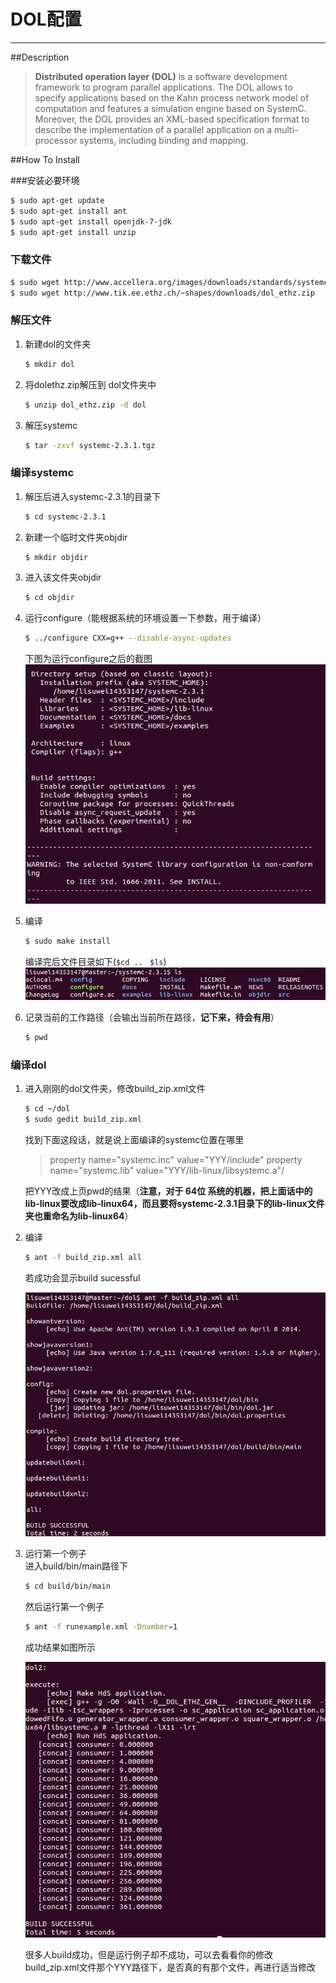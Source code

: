 

# DOL配置
-------------------


##Description

>**Distributed operation layer (DOL)** is a software development framework to program parallel applications. The DOL allows to specify applications based on the Kahn process network model of computation and features a simulation engine based on SystemC. Moreover, the DOL provides an XML-based specification format to describe the implementation of a parallel application on a multi-processor systems, including binding and mapping.

##How To Install


###安装必要环境

```bash
$ sudo apt-get update
$ sudo apt-get install ant
$ sudo apt-get install openjdk-7-jdk
$ sudo apt-get install unzip
```
### 下载文件

```bash
$ sudo wget http://www.accellera.org/images/downloads/standards/systemc/systemc-2.3.1.tgz
$ sudo wget http://www.tik.ee.ethz.ch/~shapes/downloads/dol_ethz.zip
```
### 解压文件
1. 新建dol的文件夹

   ```bash
   $ mkdir dol
   ```

2. 将dolethz.zip解压到 dol文件夹中

   ```bash
   $ unzip dol_ethz.zip -d dol
   ```
3. 解压systemc

   ```bash
   $ tar -zxvf systemc-2.3.1.tgz
   ```

### 编译systemc
1. 解压后进入systemc-2.3.1的目录下
   ```bash
   $ cd systemc-2.3.1
   ```

2. 新建一个临时文件夹objdir
   ```bash
   $ mkdir objdir
   ```
3. 进入该文件夹objdir
   ```bash
   $ cd objdir
   ```

4. 运行configure（能根据系统的环境设置一下参数，用于编译）
   ```bash
   $ ../configure CXX=g++ --disable-async-updates
   ```
   下图为运行configure之后的截图<br/>
   ![这里写图片描述](./img/dol_1.jpg)
5. 编译

   ```bash
   $ sudo make install
   ```

   编译完后文件目录如下(`$cd .. `      `$ls`)
   ![](./img/dol_2.jpg)
6. 记录当前的工作路径（会输出当前所在路径，**记下来，待会有用**）

   ```bash
   $ pwd
   ```

### 编译dol
1. 进入刚刚的dol文件夹，修改build_zip.xml文件

   ```bash
   $ cd ~/dol
   $ sudo gedit build_zip.xml
   ```

   找到下面这段话，就是说上面编译的systemc位置在哪里

   > property name="systemc.inc" value="YYY/include"
   > property name="systemc.lib" value="YYY/lib-linux/libsystemc.a"/

   把YYY改成上页pwd的结果（**注意，对于  64位 系统的机器，把上面话中的lib-linux要改成lib-linux64，而且要将systemc-2.3.1目录下的lib-linux文件夹也重命名为lib-linux64**）

2. 编译
   ```bash
   $ ant -f build_zip.xml all
   ```

   若成功会显示build sucessful

   ![](./img/dol_3.jpg)

3. 运行第一个例子<br/>
   进入build/bin/main路径下
   ```bash
   $ cd build/bin/main
   ```
   然后运行第一个例子
   ```bash
   $ ant -f runexample.xml -Dnumber=1
   ```
   成功结果如图所示

   ![这里写图片描述](./img/dol_4.jpg)


   很多人build成功，但是运行例子却不成功，可以去看看你的修改build_zip.xml文件那个YYY路径下，是否真的有那个文件，再进行适当修改







